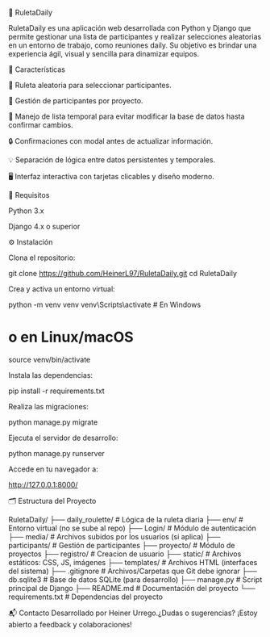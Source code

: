 🎯 RuletaDaily

RuletaDaily es una aplicación web desarrollada con Python y Django que permite gestionar una lista de participantes y realizar selecciones aleatorias en un entorno de trabajo, como reuniones daily. Su objetivo es brindar una experiencia ágil, visual y sencilla para dinamizar equipos.

🚀 Características

🎡 Ruleta aleatoria para seleccionar participantes.

👥 Gestión de participantes por proyecto.

💾 Manejo de lista temporal para evitar modificar la base de datos hasta confirmar cambios.

🔒 Confirmaciones con modal antes de actualizar información.

💡 Separación de lógica entre datos persistentes y temporales.

🖥️ Interfaz interactiva con tarjetas clicables y diseño moderno.

🧰 Requisitos

Python 3.x

Django 4.x o superior


⚙️ Instalación

Clona el repositorio:

git clone https://github.com/HeinerL97/RuletaDaily.git
cd RuletaDaily

Crea y activa un entorno virtual:

python -m venv venv
venv\Scripts\activate  # En Windows
# o en Linux/macOS
source venv/bin/activate

Instala las dependencias:

pip install -r requirements.txt

Realiza las migraciones:

python manage.py migrate

Ejecuta el servidor de desarrollo:

python manage.py runserver

Accede en tu navegador a:

http://127.0.0.1:8000/

🗂️ Estructura del Proyecto

RuletaDaily/
├── daily_roulette/        # Lógica de la ruleta diaria
├── env/                   # Entorno virtual (no se sube al repo)
├── Login/                 # Módulo de autenticación
├── media/                 # Archivos subidos por los usuarios (si aplica)
├── participants/          # Gestión de participantes
├── proyecto/              # Módulo de proyectos
├── registro/              # Creacion de usuario
├── static/                # Archivos estáticos: CSS, JS, imágenes
├── templates/             # Archivos HTML (interfaces del sistema)
├── .gitignore             # Archivos/Carpetas que Git debe ignorar
├── db.sqlite3             # Base de datos SQLite (para desarrollo)
├── manage.py              # Script principal de Django
├── README.md              # Documentación del proyecto
└── requirements.txt       # Dependencias del proyecto


📬 Contacto
Desarrollado por Heiner Urrego.¿Dudas o sugerencias? ¡Estoy abierto a feedback y colaboraciones!